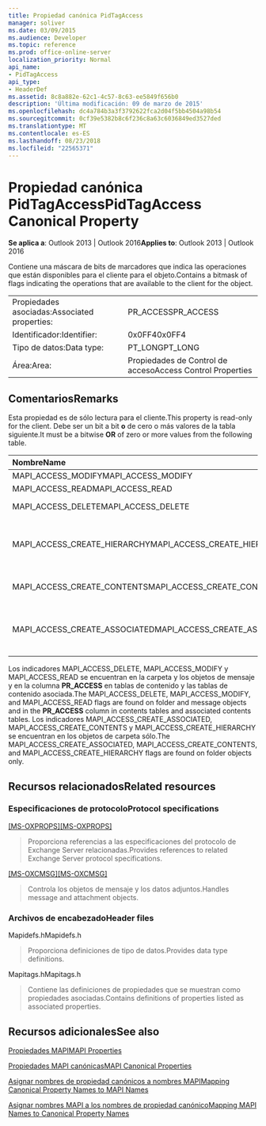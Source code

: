 ```yaml
---
title: Propiedad canónica PidTagAccess
manager: soliver
ms.date: 03/09/2015
ms.audience: Developer
ms.topic: reference
ms.prod: office-online-server
localization_priority: Normal
api_name:
- PidTagAccess
api_type:
- HeaderDef
ms.assetid: 8c8a882e-62c1-4c57-8c63-ee5849f656b0
description: 'Última modificación: 09 de marzo de 2015'
ms.openlocfilehash: dc4a784b3a3f3792622fca2d04f5bb4504a98b54
ms.sourcegitcommit: 0cf39e5382b8c6f236c8a63c6036849ed3527ded
ms.translationtype: MT
ms.contentlocale: es-ES
ms.lasthandoff: 08/23/2018
ms.locfileid: "22565371"
---
```

# <a name="pidtagaccess-canonical-property"></a><span data-ttu-id="4a5d1-103">Propiedad canónica PidTagAccess</span><span class="sxs-lookup"><span data-stu-id="4a5d1-103">PidTagAccess Canonical Property</span></span>

  
  
<span data-ttu-id="4a5d1-104">**Se aplica a**: Outlook 2013 | Outlook 2016</span><span class="sxs-lookup"><span data-stu-id="4a5d1-104">**Applies to**: Outlook 2013 | Outlook 2016</span></span> 
  
<span data-ttu-id="4a5d1-105">Contiene una máscara de bits de marcadores que indica las operaciones que están disponibles para el cliente para el objeto.</span><span class="sxs-lookup"><span data-stu-id="4a5d1-105">Contains a bitmask of flags indicating the operations that are available to the client for the object.</span></span>
  
|||
|:-----|:-----|
|<span data-ttu-id="4a5d1-106">Propiedades asociadas:</span><span class="sxs-lookup"><span data-stu-id="4a5d1-106">Associated properties:</span></span>  <br/> |<span data-ttu-id="4a5d1-107">PR_ACCESS</span><span class="sxs-lookup"><span data-stu-id="4a5d1-107">PR_ACCESS</span></span>  <br/> |
|<span data-ttu-id="4a5d1-108">Identificador:</span><span class="sxs-lookup"><span data-stu-id="4a5d1-108">Identifier:</span></span>  <br/> |<span data-ttu-id="4a5d1-109">0x0FF4</span><span class="sxs-lookup"><span data-stu-id="4a5d1-109">0x0FF4</span></span>  <br/> |
|<span data-ttu-id="4a5d1-110">Tipo de datos:</span><span class="sxs-lookup"><span data-stu-id="4a5d1-110">Data type:</span></span>  <br/> |<span data-ttu-id="4a5d1-111">PT_LONG</span><span class="sxs-lookup"><span data-stu-id="4a5d1-111">PT_LONG</span></span>  <br/> |
|<span data-ttu-id="4a5d1-112">Área:</span><span class="sxs-lookup"><span data-stu-id="4a5d1-112">Area:</span></span>  <br/> |<span data-ttu-id="4a5d1-113">Propiedades de Control de acceso</span><span class="sxs-lookup"><span data-stu-id="4a5d1-113">Access Control Properties</span></span>  <br/> |
   
## <a name="remarks"></a><span data-ttu-id="4a5d1-114">Comentarios</span><span class="sxs-lookup"><span data-stu-id="4a5d1-114">Remarks</span></span>

<span data-ttu-id="4a5d1-115">Esta propiedad es de sólo lectura para el cliente.</span><span class="sxs-lookup"><span data-stu-id="4a5d1-115">This property is read-only for the client.</span></span> <span data-ttu-id="4a5d1-116">Debe ser un bit a bit **o** de cero o más valores de la tabla siguiente.</span><span class="sxs-lookup"><span data-stu-id="4a5d1-116">It must be a bitwise **OR** of zero or more values from the following table.</span></span> 
  
|<span data-ttu-id="4a5d1-117">**Nombre**</span><span class="sxs-lookup"><span data-stu-id="4a5d1-117">**Name**</span></span>|<span data-ttu-id="4a5d1-118">**Valor**</span><span class="sxs-lookup"><span data-stu-id="4a5d1-118">**Value**</span></span>|<span data-ttu-id="4a5d1-119">**Descripción**</span><span class="sxs-lookup"><span data-stu-id="4a5d1-119">**Description**</span></span>|
|:-----|:-----|:-----|
|<span data-ttu-id="4a5d1-120">MAPI_ACCESS_MODIFY</span><span class="sxs-lookup"><span data-stu-id="4a5d1-120">MAPI_ACCESS_MODIFY</span></span>  <br/> |<span data-ttu-id="4a5d1-121">0x00000001</span><span class="sxs-lookup"><span data-stu-id="4a5d1-121">0x00000001</span></span>  <br/> |<span data-ttu-id="4a5d1-122">Write</span><span class="sxs-lookup"><span data-stu-id="4a5d1-122">Write</span></span>  <br/> |
|<span data-ttu-id="4a5d1-123">MAPI_ACCESS_READ</span><span class="sxs-lookup"><span data-stu-id="4a5d1-123">MAPI_ACCESS_READ</span></span>  <br/> |<span data-ttu-id="4a5d1-124">0x00000002</span><span class="sxs-lookup"><span data-stu-id="4a5d1-124">0x00000002</span></span>  <br/> |<span data-ttu-id="4a5d1-125">Read</span><span class="sxs-lookup"><span data-stu-id="4a5d1-125">Read</span></span>  <br/> |
|<span data-ttu-id="4a5d1-126">MAPI_ACCESS_DELETE</span><span class="sxs-lookup"><span data-stu-id="4a5d1-126">MAPI_ACCESS_DELETE</span></span>  <br/> |<span data-ttu-id="4a5d1-127">0 x 00000004</span><span class="sxs-lookup"><span data-stu-id="4a5d1-127">0x00000004</span></span>  <br/> |<span data-ttu-id="4a5d1-128">Delete</span><span class="sxs-lookup"><span data-stu-id="4a5d1-128">Delete</span></span>  <br/> |
|<span data-ttu-id="4a5d1-129">MAPI_ACCESS_CREATE_HIERARCHY</span><span class="sxs-lookup"><span data-stu-id="4a5d1-129">MAPI_ACCESS_CREATE_HIERARCHY</span></span>  <br/> |<span data-ttu-id="4a5d1-130">0 x 00000008</span><span class="sxs-lookup"><span data-stu-id="4a5d1-130">0x00000008</span></span>  <br/> |<span data-ttu-id="4a5d1-131">Crear subcarpetas en la jerarquía de carpetas</span><span class="sxs-lookup"><span data-stu-id="4a5d1-131">Create subfolders in the folder hierarchy</span></span>  <br/> |
|<span data-ttu-id="4a5d1-132">MAPI_ACCESS_CREATE_CONTENTS</span><span class="sxs-lookup"><span data-stu-id="4a5d1-132">MAPI_ACCESS_CREATE_CONTENTS</span></span>  <br/> |<span data-ttu-id="4a5d1-133">0 x 00000010</span><span class="sxs-lookup"><span data-stu-id="4a5d1-133">0x00000010</span></span>  <br/> |<span data-ttu-id="4a5d1-134">Crear mensajes de contenido</span><span class="sxs-lookup"><span data-stu-id="4a5d1-134">Create content messages</span></span>  <br/> |
|<span data-ttu-id="4a5d1-135">MAPI_ACCESS_CREATE_ASSOCIATED</span><span class="sxs-lookup"><span data-stu-id="4a5d1-135">MAPI_ACCESS_CREATE_ASSOCIATED</span></span>  <br/> |<span data-ttu-id="4a5d1-136">0 x 00000020</span><span class="sxs-lookup"><span data-stu-id="4a5d1-136">0x00000020</span></span>  <br/> |<span data-ttu-id="4a5d1-137">Crear mensajes de contenido asociados</span><span class="sxs-lookup"><span data-stu-id="4a5d1-137">Create associated content messages</span></span>  <br/> |
   
<span data-ttu-id="4a5d1-138">Los indicadores MAPI_ACCESS_DELETE, MAPI_ACCESS_MODIFY y MAPI_ACCESS_READ se encuentran en la carpeta y los objetos de mensaje y en la columna **PR_ACCESS** en tablas de contenido y las tablas de contenido asociada.</span><span class="sxs-lookup"><span data-stu-id="4a5d1-138">The MAPI_ACCESS_DELETE, MAPI_ACCESS_MODIFY, and MAPI_ACCESS_READ flags are found on folder and message objects and in the **PR_ACCESS** column in contents tables and associated contents tables.</span></span> <span data-ttu-id="4a5d1-139">Los indicadores MAPI_ACCESS_CREATE_ASSOCIATED, MAPI_ACCESS_CREATE_CONTENTS y MAPI_ACCESS_CREATE_HIERARCHY se encuentran en los objetos de carpeta sólo.</span><span class="sxs-lookup"><span data-stu-id="4a5d1-139">The MAPI_ACCESS_CREATE_ASSOCIATED, MAPI_ACCESS_CREATE_CONTENTS, and MAPI_ACCESS_CREATE_HIERARCHY flags are found on folder objects only.</span></span> 
  
## <a name="related-resources"></a><span data-ttu-id="4a5d1-140">Recursos relacionados</span><span class="sxs-lookup"><span data-stu-id="4a5d1-140">Related resources</span></span>

### <a name="protocol-specifications"></a><span data-ttu-id="4a5d1-141">Especificaciones de protocolo</span><span class="sxs-lookup"><span data-stu-id="4a5d1-141">Protocol specifications</span></span>

<span data-ttu-id="4a5d1-142">[[MS-OXPROPS]](http://msdn.microsoft.com/library/f6ab1613-aefe-447d-a49c-18217230b148%28Office.15%29.aspx)</span><span class="sxs-lookup"><span data-stu-id="4a5d1-142">[[MS-OXPROPS]](http://msdn.microsoft.com/library/f6ab1613-aefe-447d-a49c-18217230b148%28Office.15%29.aspx)</span></span>
  
> <span data-ttu-id="4a5d1-143">Proporciona referencias a las especificaciones del protocolo de Exchange Server relacionadas.</span><span class="sxs-lookup"><span data-stu-id="4a5d1-143">Provides references to related Exchange Server protocol specifications.</span></span>
    
<span data-ttu-id="4a5d1-144">[[MS-OXCMSG]](http://msdn.microsoft.com/library/7fd7ec40-deec-4c06-9493-1bc06b349682%28Office.15%29.aspx)</span><span class="sxs-lookup"><span data-stu-id="4a5d1-144">[[MS-OXCMSG]](http://msdn.microsoft.com/library/7fd7ec40-deec-4c06-9493-1bc06b349682%28Office.15%29.aspx)</span></span>
  
> <span data-ttu-id="4a5d1-145">Controla los objetos de mensaje y los datos adjuntos.</span><span class="sxs-lookup"><span data-stu-id="4a5d1-145">Handles message and attachment objects.</span></span>
    
### <a name="header-files"></a><span data-ttu-id="4a5d1-146">Archivos de encabezado</span><span class="sxs-lookup"><span data-stu-id="4a5d1-146">Header files</span></span>

<span data-ttu-id="4a5d1-147">Mapidefs.h</span><span class="sxs-lookup"><span data-stu-id="4a5d1-147">Mapidefs.h</span></span>
  
> <span data-ttu-id="4a5d1-148">Proporciona definiciones de tipo de datos.</span><span class="sxs-lookup"><span data-stu-id="4a5d1-148">Provides data type definitions.</span></span>
    
<span data-ttu-id="4a5d1-149">Mapitags.h</span><span class="sxs-lookup"><span data-stu-id="4a5d1-149">Mapitags.h</span></span>
  
> <span data-ttu-id="4a5d1-150">Contiene las definiciones de propiedades que se muestran como propiedades asociadas.</span><span class="sxs-lookup"><span data-stu-id="4a5d1-150">Contains definitions of properties listed as associated properties.</span></span>
    
## <a name="see-also"></a><span data-ttu-id="4a5d1-151">Recursos adicionales</span><span class="sxs-lookup"><span data-stu-id="4a5d1-151">See also</span></span>



[<span data-ttu-id="4a5d1-152">Propiedades MAPI</span><span class="sxs-lookup"><span data-stu-id="4a5d1-152">MAPI Properties</span></span>](mapi-properties.md)
  
[<span data-ttu-id="4a5d1-153">Propiedades MAPI canónicas</span><span class="sxs-lookup"><span data-stu-id="4a5d1-153">MAPI Canonical Properties</span></span>](mapi-canonical-properties.md)
  
[<span data-ttu-id="4a5d1-154">Asignar nombres de propiedad canónicos a nombres MAPI</span><span class="sxs-lookup"><span data-stu-id="4a5d1-154">Mapping Canonical Property Names to MAPI Names</span></span>](mapping-canonical-property-names-to-mapi-names.md)
  
[<span data-ttu-id="4a5d1-155">Asignar nombres MAPI a los nombres de propiedad canónico</span><span class="sxs-lookup"><span data-stu-id="4a5d1-155">Mapping MAPI Names to Canonical Property Names</span></span>](mapping-mapi-names-to-canonical-property-names.md)

